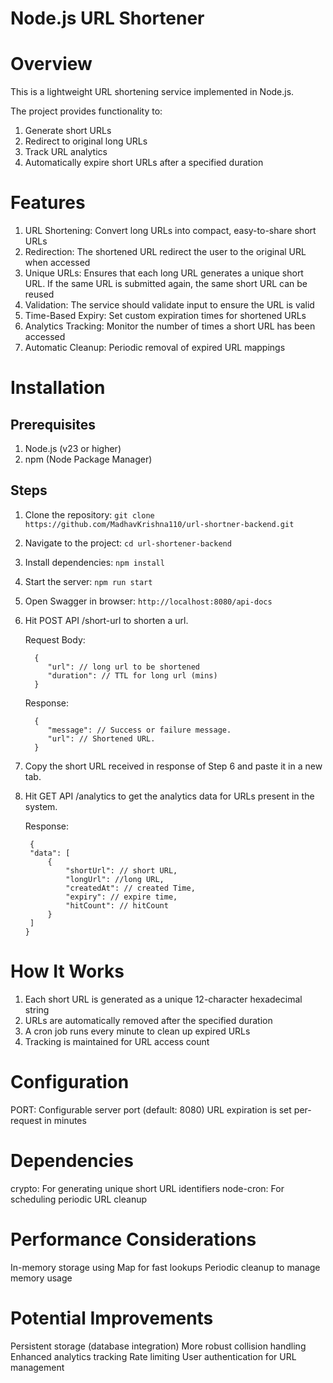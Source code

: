 # Node.js URL Shortener

# Overview
This is a lightweight URL shortening service implemented in Node.js. 

The project provides functionality to:
1. Generate short URLs
2. Redirect to original long URLs
3. Track URL analytics
4. Automatically expire short URLs after a specified duration

# Features

1. URL Shortening: Convert long URLs into compact, easy-to-share short URLs
2. Redirection: The shortened URL redirect the user to the original URL when
accessed
3. Unique URLs: Ensures that each long URL generates a unique short URL. If the same
URL is submitted again, the same short URL can be reused
4. Validation: The service should validate input to ensure the URL is valid
5. Time-Based Expiry: Set custom expiration times for shortened URLs
6. Analytics Tracking: Monitor the number of times a short URL has been accessed
7. Automatic Cleanup: Periodic removal of expired URL mappings

# Installation
## Prerequisites

1. Node.js (v23 or higher)
2. npm (Node Package Manager)


## Steps

1. Clone the repository: `git clone https://github.com/MadhavKrishna110/url-shortner-backend.git`
2. Navigate to the project: `cd url-shortener-backend`

3. Install dependencies: `npm install`

4. Start the server: `npm run start`

5. Open Swagger in browser: `http://localhost:8080/api-docs`

6. Hit POST API /short-url to shorten a url.

   Request Body:
   ```
     {
        "url": // long url to be shortened
        "duration": // TTL for long url (mins)
     }
   ```
   Response:
   ```
     {
        "message": // Success or failure message.
        "url": // Shortened URL.
     }
   ```
   
8. Copy the short URL received in response of Step 6 and paste it in a new tab.
9. Hit GET API /analytics to get the analytics data for URLs present in the system.
   
   Response:
   ```
    {
    "data": [
        {
            "shortUrl": // short URL,
            "longUrl": //long URL,
            "createdAt": // created Time,
            "expiry": // expire time,
            "hitCount": // hitCount
        }
    ]
   }
   ```


# How It Works

1. Each short URL is generated as a unique 12-character hexadecimal string
2. URLs are automatically removed after the specified duration
3. A cron job runs every minute to clean up expired URLs
4. Tracking is maintained for URL access count

# Configuration

PORT: Configurable server port (default: 8080)
URL expiration is set per-request in minutes

# Dependencies

crypto: For generating unique short URL identifiers
node-cron: For scheduling periodic URL cleanup

# Performance Considerations

In-memory storage using Map for fast lookups
Periodic cleanup to manage memory usage

# Potential Improvements

Persistent storage (database integration)
More robust collision handling
Enhanced analytics tracking
Rate limiting
User authentication for URL management
